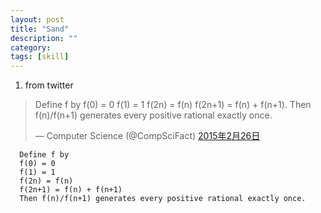 ```yaml
---
layout: post
title: "Sand"
description: ""
category: 
tags: [skill]
---
```




1. from twitter

<blockquote class="twitter-tweet" lang="zh-cn"><p>Define f by&#10;&#10;f(0) = 0&#10;f(1) = 1&#10;f(2n) = f(n)&#10;f(2n+1) = f(n) + f(n+1).&#10;&#10;Then f(n)/f(n+1) generates every positive rational exactly once.</p>&mdash; Computer Science (@CompSciFact) <a href="https://twitter.com/CompSciFact/status/571079267414626304">2015年2月26日</a></blockquote>
<script async src="//platform.twitter.com/widgets.js" charset="utf-8"></script>
 
 
      Define f by
      f(0) = 0
      f(1) = 1
      f(2n) = f(n)
      f(2n+1) = f(n) + f(n+1)
      Then f(n)/f(n+1) generates every positive rational exactly once.
